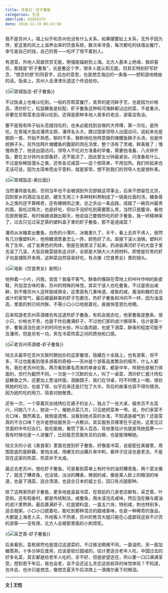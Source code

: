 ```yaml
---
title: 寻食记｜虾子鲞鱼
categories: 生活
abbrlink: 92d6937b
date: 2018-12-19 00:24:58
---
```

我不是苏州人，祖上似乎和苏州也没有什么关系，如果硬要扯上关系，无外乎因为馋，爱这里的风土上滋养出来的饮食系统，数次来寻食，每次都吃的扶墙出餐厅，幸亏是自己的钱，自己的胃——吃坏了怪不着别人。

有道菜，外地人简直欣赏无能，勉强能辐射到上海。北方人基本上绝缘，我却喜欢，那就是“虾子鲞鱼”，光是鲞这个字，很多人就认知无能，但其实特别好写好念，“想念的想”的同音字，远古的意思，也是想念海边的一条鱼——想知道地根由的话，饭桌上，苏州人会津津乐道这个传说给你。

{{<img src="https://ian2.oss-cn-hangzhou.aliyuncs.com/2018-12-18-162534.jpg" alt="胥城饭店-虾子鲞鱼">}}

不过饭桌上也难以吃到，一般的苏帮菜餐厅，卖弄的是河鲜手艺，也是因为价格高，清炒虾仁，松鼠鳜鱼是标配，虾子鲞鱼这种和河海鲜都沾边的菜，不是重点，非要在苏帮菜老店得以吃到，还得是那种本地人居多的老店，游客店免谈。

要不是我有阵子钻头觅缝找吃的，也未必能找到会做的大师傅，第一次吃，是热吃，在胥城大饭店潘师主厨，潘师名头大，跟过国家领导人出国访问，说起来也是御厨一类，开始不熟悉，聊的不多，静默地吃他特意做的塘鳢鱼狮子头汤，也是传统狮子头，另外加两片塘鳢鱼的腹部的肉在汤里，整个汤有了灵魂，鲜美极了；慢慢熟悉了，他说出国访问，领导人不吃对方准备的早餐，需要他准备，八点钟开饭，要在五分钟内全部备好，还不能凉了，因此那五分钟最紧张。问准备些什么，不过是些稀饭馒头之类，还有各式咸菜——这个倒简单，不用加热。我们听起来也无话可说，因为太简单而出乎意料，就是家常，想不到我们的领导人也是很朴素。

{{<img src="https://ian2.oss-cn-hangzhou.aliyuncs.com/2018-12-18-162608.jpg" alt="胥城饭店-奥灶面">}}

当然潘师是名厨，否则当年也不会被调到外交部做这项事业，后来不想留在北京，回到家乡的酒店当总厨，硬生生用三十多种材料熬制成了一锅奥灶面的汤，鳝鱼骨头之类的还不算稀奇，还有螺蛳肉之类，总之杀出一条血路，成就了一碗苏州最贵的面，我吃过两次，也是好吃，但似乎没好吃到需要那么贵，当然只是腹诽，看他在厨房做菜，有时候跟进跟出聊天，他说自己要做热吃的虾子鲞鱼，我一听精神来了，过去只见过采芝斋的塑料盒子里的虾子鲞鱼，那不是道咸菜？

潘师从冰箱拿出鲞鱼，白色的小薄片，冰箱里久了，半干，看上去并不诱人，居然有几分像塑料片，他用糖酒葱姜怎么一弄，颜色好了点。直接下滚火油锅，塑料片有了生命，成了金黄色的肉体，倒是在锅里活了起来，扔进装满河虾子的大盘子里去滚了几滚，大饭店做菜就有这点好，全部是大锅大火大把材料，即使是珍贵的虾子也是铺陈开来用，这种菜自然容易好吃，有点像《饮食男女》里的镜头。

{{<img src="https://ian2.oss-cn-hangzhou.aliyuncs.com/2018-12-18-162622.jpg" alt="电影《饮食男女》剧照">}}

他拎着一小片，问我，尝尝？我毫不客气，酥香的像踩在雪地上的咔咔作响的新皮鞋，外加混合味的香，苏州的特殊的味觉。其实宁波人也吃鲞鱼，不过是突出咸鲜，到不像苏州人这样甜咸俱全，这里面有几重味道，咸鱼的咸，酱油和糖的混合卤汁的家常气，最后被最鲜美的虾子包裹住，热虾子鲞鱼和冷的不一样，因为油温高，里面的刺已经炸酥，不需小口小口地抿着吃，直接快意恩仇地嚼。

后来知道老苏州茶酒楼也有这道热虾子鲞鱼，有机会就去吃，他家鲞鱼是整条，很小只，价格也不贵，也是干炸后撒满虾子，不过他们家的卤汁搁得多，估计是第一步，鲞鱼浸泡在卤汁的时间也长些，所以鱼肉甜，也是下酒菜，酥香的程度可能不及潘师，但是另有一功，夹在冷菜热菜之间的质地和口感。

{{<img src="https://ian2.oss-cn-hangzhou.aliyuncs.com/2018-12-18-162638.jpg" alt="老苏州茶酒楼-虾子鲞鱼">}}

陆文夫最早在苏州文联时期创办的这家餐馆，隐藏在十全路上，也有游客，但不多，不过也能看到很多游客的奇相——苏州是个游客品类繁杂的城市，什么人都有，我在老苏州吃饭，两次看到慕名而来的单身女客，都是中年，样貌也是极力体面的，但行为截然不同。一次是一个沉默的女人，叫了一桌菜，清炒虾仁酱汁肉松鼠鳜鱼之外，还要加上葱油拌面，酒酿圆子，我们在邻桌，时不时瞟上一眼，很钦佩她的吃功，也是了得，似乎后来还是打包了大半。背后的故事也容不得你猜测，因为她的吃的用力，简直对她敬畏。

还有一次，一个穿着灰丝绒绣红花裙子的女人，独占了一张大桌，服务员不太高兴，问她几个人，她说一个，催她点菜几次，只见她把菜单一甩，说，你们家菜不合口味，飘然离去，我倒是遗憾，没看到她点菜的水准，不知道是被气到？还是菜真的不合口味？也许是想给服务员一点教训，其实服务员哪里在乎这些，这里见过世面的中年妇女们，能吃能做，看惯了客人百态，背地里估计也就是骂她孤寒——我有时候也是一人进餐厅，比较能忍受服务员的白眼，也是能理解她。

陆文夫的小说《美食家》里面也提到虾子鲞鱼，好像是冷菜，说是配在美器里，周围垫底的是鲜藕，害怕太咸，用嫩生的淡藕片来中和，看样子应该也是老法，不是现在这家的热菜，热菜并不太咸。

最近去老苏州，想吃虾子鲞鱼，可是看到菜单上有时令的油煎糟青鱼，两个菜太像了，就选了糟青鱼，也没错，淡淡的糟香，微弱的咸，像是美人脸上的眼泪的味道，也是下酒菜，适合清酒，也适合日本的威士忌，回口有点甜那种。

除了这两家热虾子鲞鱼，更多地是盒装冷菜，在观前的几家老店都有，采芝斋，叶受和，还有稻香村，都是传统制法，咸鲞鱼，用水浸泡去咸味，然后泡在糖与酱油的卤汁里熬熟，最后裹满虾子，红底塑料盒，一盒五六块，特别咸，刺也特别多，适合就粥，小口小口抿着吃，能吃到那种混合的甜咸香味，也是一种稀奇的食品，大都是上海老人买，外地客人不热衷，苏州的售货大姐只能在心底鄙视这些不识货的游客——没有用，北方人会被那里面的小刺烦死。

{{<img src="https://ian2.oss-cn-hangzhou.aliyuncs.com/2018-12-18-162653.jpg" alt="采芝斋-虾子鲞鱼">}}

后来看到，袁枚居然也是提过这道菜的，不过做法略微不同，一面油煎，另一面加糖蒸熟，十多分钟后食用，应该是软烂甜咸的，估计更适合老年人吃，中国过去的好多名菜，其实都是给老年人吃的，牙不好，但是欲望还在，所以要一口口满满享受，想到若干年后，我也会老，会不会还这么贪恋这些妖异的味觉体验？不知道，也许会，也许只是想念，像想念夏天午后凉席上一滴偶尔垂下的眼泪。

---

**文 | 王恺**